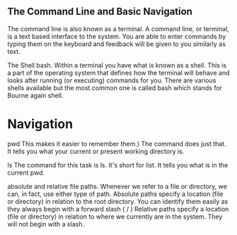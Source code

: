 ## The Command Line and Basic Navigation


The command line is also known as a terminal. A command line, or terminal, is a text based interface to the system. You are able to enter commands by typing them on the keyboard and feedback will be given to you similarly as text.

The Shell bash. Within a terminal you have what is known as a shell. This is a part of the operating system that defines how the terminal will behave and looks after running (or executing) commands for you. There are various shells available but the most common one is called bash which stands for Bourne again shell. 

# Navigation

pwd This makes it easier to remember them.) The command does just that. It tells you what your current or present working directory is.

ls The command for this task is ls. It's short for list. It tells you what is in the current pwd.

absolute and relative file paths. Whenever we refer to a file or directory, we can, in fact, use either type of path.
    Absolute paths specify a location (file or directory) in relation to the root directory. You can identify them easily as they always begin with a forward slash ( / )
    Relative paths specify a location (file or directory) in relation to where we currently are in the system. They will not begin with a slash.
